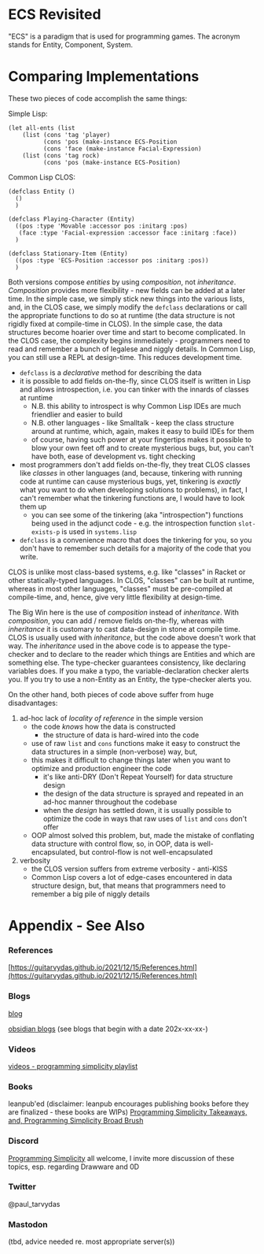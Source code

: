 
# ECS Revisited
"ECS" is a paradigm that is used for programming games.  The acronym stands for Entity, Component, System.

# Comparing Implementations
These two pieces of code accomplish the same things:

Simple Lisp:
```
(let all-ents (list
    (list (cons 'tag 'player)
          (cons 'pos (make-instance ECS-Position
          (cons 'face (make-instance Facial-Expression)
    (list (cons 'tag rock)
          (cons 'pos (make-instance ECS-Position)
```

Common Lisp CLOS:
```
(defclass Entity ()
  ()
  )

(defclass Playing-Character (Entity)
  ((pos :type 'Movable :accessor pos :initarg :pos)
   (face :type 'Facial-expression :accessor face :initarg :face))
  )

(defclass Stationary-Item (Entity)
  ((pos :type 'ECS-Position :accessor pos :initarg :pos))
  )

```
Both versions compose *entities* by using *composition*, not *inheritance*.  *Composition* provides more flexibility - new fields can be added at a later time.  In the simple case, we simply stick new things into the various lists, and, in the CLOS case, we simply modify the `defclass` declarations or call the appropriate functions to do so at runtime (the data structure is not rigidly fixed at compile-time in CLOS).  In the simple case, the data structures become hoarier over time and start to become complicated.  In the CLOS case, the complexity begins immediately - programmers need to read and remember a bunch of legalese and niggly details.  In Common Lisp, you can still use a REPL at design-time.  This reduces development time.

- `defclass` is a *declarative* method for describing the data
- it is possible to add fields on-the-fly, since CLOS itself is written in Lisp and allows introspection, i.e. you can tinker with the innards of classes at runtime
	- N.B. this ability to introspect is why Common Lisp IDEs are much friendlier and easier to build
	- N.B. other languages - like Smalltalk - keep the class structure around at runtime, which, again, makes it easy to build IDEs for them
	- of course, having such power at your fingertips makes it possible to blow your own feet off and to create mysterious bugs, but, you can't have both, ease of development vs. tight checking
- most programmers don't add fields on-the-fly, they treat CLOS classes like *classes* in other languages (and, because, tinkering with running code at runtime can cause mysterious bugs, yet, tinkering is *exactly* what you want to do when developing solutions to problems), in fact, I can't remember what the tinkering functions are, I would have to look them up
	- you can see some of the tinkering (aka "introspection") functions being used in the adjunct code - e.g. the introspection function `slot-exists-p` is used in `systems.lisp` 
- `defclass` is a convenience macro that does the tinkering for you, so you don't have to remember such details for a majority of the code that you write.

CLOS is unlike most class-based systems, e.g. like "classes" in Racket or other statically-typed languages. In CLOS, "classes" can be built at runtime, whereas in most other languages, "classes" must be pre-compiled at compile-time, and, hence, give very little flexibility at design-time.

The Big Win here is the use of *composition* instead of *inheritance*.  With *composition*, you can add / remove fields on-the-fly, whereas with *inheritance* it is customary to cast data-design in stone at compile time.  CLOS is usually used with *inheritance*, but the code above doesn't work that way.  The *inheritance* used in the above code is to appease the type-checker and to declare to the reader which things are Entities and which are something else. The type-checker guarantees consistency, like declaring variables does.  If you make a typo, the variable-declaration checker alerts you. If you try to use a non-Entity as an Entity, the type-checker alerts you.

On the other hand, both pieces of code above suffer from huge disadvantages:

1. ad-hoc lack of *locality of reference* in the simple version
	- the code *knows* how the data is constructed
		- the structure of data is hard-wired into the code
	- use of raw `list` and `cons` functions make it easy to construct the data structures in a simple (non-verbose) way, but, 
	- this makes it difficult to change things later when you want to optimize and production engineer the code
		- it's like anti-DRY (Don't Repeat Yourself) for data structure design
		- the design of the data structure is sprayed and repeated in an ad-hoc manner throughout the codebase
		- when the *design* has settled down, it is usually possible to optimize the code in ways that raw uses of `list` and `cons` don't offer
	- OOP almost solved this problem, but, made the mistake of conflating data structure with control flow, so, in OOP, data is well-encapsulated, but control-flow is not well-encapsulated
2. verbosity 
	- the CLOS version suffers from extreme verbosity - anti-KISS
	- Common Lisp covers a lot of edge-cases encountered in data structure design, but, that means that programmers need to remember a big pile of niggly details


# Appendix - See Also

### References

[https://guitarvydas.github.io/2021/12/15/References.html](https://guitarvydas.github.io/2021/12/15/References.html)

### Blogs
[blog](https://guitarvydas.github.io/)

[obsidian blogs](https://publish.obsidian.md/programmingsimplicity) (see blogs that begin with a date 202x-xx-xx-)
### Videos
[videos - programming simplicity playlist](https://www.youtube.com/@programmingsimplicity2980)
### Books
leanpub'ed (disclaimer: leanpub encourages publishing books before they are finalized - these books are WIPs)
[Programming Simplicity Takeaways, and, Programming Simplicity Broad Brush](https://leanpub.com/u/paul-tarvydas)
### Discord
[Programming Simplicity](https://discord.gg/Jjx62ypR) all welcome, I invite more discussion of these topics, esp. regarding Drawware and 0D
### Twitter
@paul_tarvydas
### Mastodon
(tbd, advice needed re. most appropriate server(s))

<script src="https://utteranc.es/client.js" 
        repo="guitarvydas/guitarvydas.github.io" 
        issue-term="pathname" 
        theme="github-light" 
        crossorigin="anonymous" 
        async> 
</script> 

